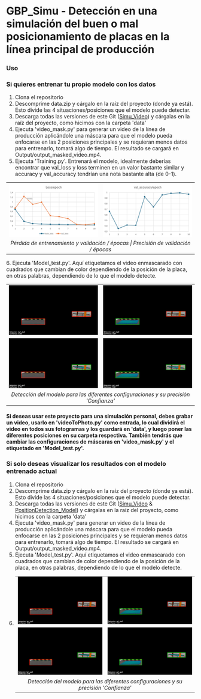 
# GBP_Simu - Detección en una simulación del buen o mal posicionamiento de placas en la línea principal de producción

### Uso
### Si quieres entrenar tu propio modelo con los datos
1. Clona el repositorio  
2. Descomprime data.zip y cárgalo en la raíz del proyecto (donde ya está). Esto divide las 4 situaciones/posiciones que el modelo puede detectar.  
3. Descarga todas las versiones de este Git ([Simu_Video](https://github.com/IsmaTIBU/GBP_Simu/releases/tag/Simu_Video)) y cárgalas en la raíz del proyecto, como hicimos con la carpeta 'data'  
4. Ejecuta 'video_mask.py' para generar un video de la línea de producción aplicándole una máscara para que el modelo pueda enfocarse en las 2 posiciones principales y se requieran menos datos para entrenarlo, tomará algo de tiempo. El resultado se cargará en Output/output_masked_video.mp4.  
5. Ejecuta 'Training.py'. Entrenará el modelo, idealmente deberías encontrar que val_loss y loss terminen en un valor bastante similar y accuracy y val_accuracy tendrían una nota bastante alta (de 0-1).  
<table>
<tr>
<td><img src="README_images/loss.png" width="400"/></td>
<td><img src="README_images/val_accuracy.png" width="400"/></td>
</tr>
<tr>
<td colspan="2" align="center"><em>Pérdida de entrenamiento y validación / épocas | Precisión de validación / épocas</em></td>
</tr>
</table>
6. Ejecuta 'Model_test.py'. Aquí etiquetamos el video enmascarado con cuadrados que cambian de color dependiendo de la posición de la placa, en otras palabras, dependiendo de lo que el modelo detecte.  
<table>
<tr>
<td><img src="README_images/bp1_bp2.png" alt="Placa Cuadrada" width="400"/></td>
<td><img src="README_images/gp1_bp2.png" alt="Placa Cuadrada" width="400"/></td>
</tr>
<tr>
<td><img src="README_images/bp1_gp2.png" alt="Placa Cuadrada" width="400"/></td>
<td><img src="README_images/gp1_gp2.png" alt="Placa Cuadrada" width="400"/></td>
</tr>
<tr>
<td colspan="4" align="center"><em>Detección del modelo para las diferentes configuraciones y su precisión 'Confianza'</em></td>
</tr>
</table>

#### Si deseas usar este proyecto para una simulación personal, debes grabar un video, usarlo en 'videoToPhoto.py' como entrada, lo cual dividirá el video en todos sus fotogramas y los guardará en 'data', y luego poner las diferentes posiciones en su carpeta respectiva. También tendrás que cambiar las configuraciones de máscaras en 'video_mask.py' y el etiquetado en 'Model_test.py'.   

### Si solo deseas visualizar los resultados con el modelo entrenado actual  
1. Clona el repositorio
2. Descomprime data.zip y cárgalo en la raíz del proyecto (donde ya está). Esto divide las 4 situaciones/posiciones que el modelo puede detectar.
3. Descarga todas las versiones de este Git ([Simu_Video](https://github.com/IsmaTIBU/GBP_Simu/releases/tag/Simu_Video) & [PositionDetection_Model](https://github.com/IsmaTIBU/GBP_Simu/releases/tag/PosiotionDetection_Model)) y cárgalas en la raíz del proyecto, como hicimos con la carpeta 'data'  
4. Ejecuta 'video_mask.py' para generar un video de la línea de producción aplicándole una máscara para que el modelo pueda enfocarse en las 2 posiciones principales y se requieran menos datos para entrenarlo, tomará algo de tiempo. El resultado se cargará en Output/output_masked_video.mp4.  
5. Ejecuta 'Model_test.py'. Aquí etiquetamos el video enmascarado con cuadrados que cambian de color dependiendo de la posición de la placa, en otras palabras, dependiendo de lo que el modelo detecte.
6. <table>
<tr>
<td><img src="README_images/bp1_bp2.png" alt="Placa Cuadrada" width="400"/></td>
<td><img src="README_images/gp1_bp2.png" alt="Placa Cuadrada" width="400"/></td>
</tr>
<tr>
<td><img src="README_images/bp1_gp2.png" alt="Placa Cuadrada" width="400"/></td>
<td><img src="README_images/gp1_gp2.png" alt="Placa Cuadrada" width="400"/></td>
</tr>
<tr>
<td colspan="4" align="center"><em>Detección del modelo para las diferentes configuraciones y su precisión 'Confianza'</em></td>
</tr>
</table>

